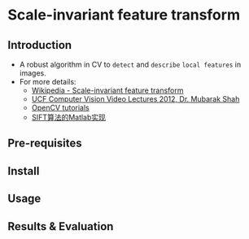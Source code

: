 Scale-invariant feature transform
======
Introduction
--------
* A robust algorithm in CV to `detect` and `describe` `local features` in images.
* For more details:
    * [Wikipedia - Scale-invariant feature transform](https://en.wikipedia.org/wiki/Scale-invariant_feature_transform)
    * [UCF Computer Vision Video Lectures 2012, Dr. Mubarak Shah](https://www.youtube.com/watch?v=NPcMS49V5hg)
    * [OpenCV tutorials](https://opencv-python-tutroals.readthedocs.io/en/latest/py_tutorials/py_feature2d/py_sift_intro/py_sift_intro.html)
    * [SIFT算法的Matlab实现](https://www.sun11.me/blog/2016/sift-implementation-in-matlab/) 

Pre-requisites
----------

Install
----------

Usage
----------

Results & Evaluation
-----------

